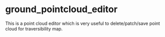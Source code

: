 # ground_pointcloud_editor
This is a point cloud editor which is very useful to delete/patch/save point cloud for traversibility map.
